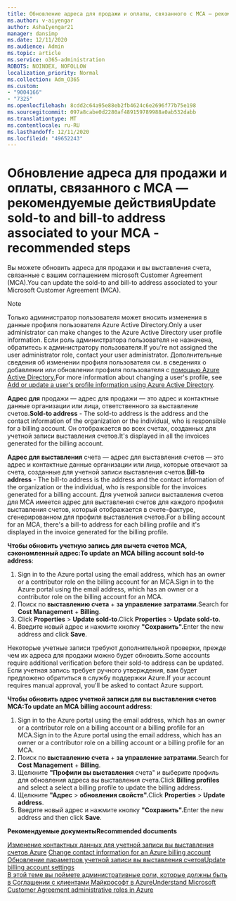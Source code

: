 ```yaml
---
title: Обновление адреса для продажи и оплаты, связанного с MCA — рекомендуемые действия
ms.author: v-aiyengar
author: AshaIyengar21
manager: dansimp
ms.date: 12/11/2020
ms.audience: Admin
ms.topic: article
ms.service: o365-administration
ROBOTS: NOINDEX, NOFOLLOW
localization_priority: Normal
ms.collection: Adm_O365
ms.custom:
- "9004166"
- "7325"
ms.openlocfilehash: 8cdd2c64a95e88eb2fb4624c6e2696f77b75e198
ms.sourcegitcommit: 097a8cabe0d2280af489159789988a0ab532dabb
ms.translationtype: MT
ms.contentlocale: ru-RU
ms.lasthandoff: 12/11/2020
ms.locfileid: "49652243"
---
```

# <a name="update-sold-to-and-bill-to-address-associated-to-your-mca---recommended-steps"></a><span data-ttu-id="d2c34-102">Обновление адреса для продажи и оплаты, связанного с MCA — рекомендуемые действия</span><span class="sxs-lookup"><span data-stu-id="d2c34-102">Update sold-to and bill-to address associated to your MCA - recommended steps</span></span>

<span data-ttu-id="d2c34-103">Вы можете обновить адреса для продажи и вы выставления счета, связанные с вашим соглашением microsoft Customer Agreement (MCA).</span><span class="sxs-lookup"><span data-stu-id="d2c34-103">You can update the sold-to and bill-to address associated to your Microsoft Customer Agreement (MCA).</span></span> 

> [!NOTE]
> <span data-ttu-id="d2c34-104">Только администратор пользователя может вносить изменения в данные профиля пользователя Azure Active Directory.</span><span class="sxs-lookup"><span data-stu-id="d2c34-104">Only a user administrator can make changes to the Azure Active Directory user profile information.</span></span> <span data-ttu-id="d2c34-105">Если роль администратора пользователя не назначена, обратитесь к администратору пользователя.</span><span class="sxs-lookup"><span data-stu-id="d2c34-105">If you're not assigned the user administrator role, contact your user administrator.</span></span> <span data-ttu-id="d2c34-106">Дополнительные сведения об изменении профиля пользователя см. в сведениях о добавлении или обновлении профиля пользователя с [помощью Azure Active Directory.](https://docs.microsoft.com/azure/active-directory/fundamentals/active-directory-users-profile-azure-portal)</span><span class="sxs-lookup"><span data-stu-id="d2c34-106">For more information about changing a user's profile, see [Add or update a user's profile information using Azure Active Directory](https://docs.microsoft.com/azure/active-directory/fundamentals/active-directory-users-profile-azure-portal).</span></span>

<span data-ttu-id="d2c34-107">**Адрес для** продажи — адрес для продажи — это адрес и контактные данные организации или лица, ответственного за выставление счетов.</span><span class="sxs-lookup"><span data-stu-id="d2c34-107">**Sold-to address** - The sold-to address is the address and the contact information of the organization or the individual, who is responsible for a billing account.</span></span> <span data-ttu-id="d2c34-108">Он отображается во всех счетах, созданных для учетной записи выставления счетов.</span><span class="sxs-lookup"><span data-stu-id="d2c34-108">It's displayed in all the invoices generated for the billing account.</span></span>

<span data-ttu-id="d2c34-109">**Адрес для выставления** счета — адрес для выставления счетов — это адрес и контактные данные организации или лица, которые отвечают за счета, созданные для учетной записи выставления счетов.</span><span class="sxs-lookup"><span data-stu-id="d2c34-109">**Bill-to address** - The bill-to address is the address and the contact information of the organization or the individual, who is responsible for the invoices generated for a billing account.</span></span> <span data-ttu-id="d2c34-110">Для учетной записи выставления счетов для MCA имеется адрес для выставления счетов для каждого профиля выставления счетов, который отображается в счете-фактуре, сгенерированном для профиля выставления счетов.</span><span class="sxs-lookup"><span data-stu-id="d2c34-110">For a billing account for an MCA, there's a bill-to address for each billing profile and it's displayed in the invoice generated for the billing profile.</span></span>

<span data-ttu-id="d2c34-111">**Чтобы обновить учетную запись для вычета счетов MCA, сэкономленный адрес:**</span><span class="sxs-lookup"><span data-stu-id="d2c34-111">**To update an MCA billing account sold-to address**:</span></span>

1. <span data-ttu-id="d2c34-112">Sign in to the Azure portal using the email address, which has an owner or a contributor role on the billing account for an MCA.</span><span class="sxs-lookup"><span data-stu-id="d2c34-112">Sign in to the Azure portal using the email address, which has an owner or a contributor role on the billing account for an MCA.</span></span>
1. <span data-ttu-id="d2c34-113">Поиск по **выставлению счета**  +  **за управление затратами.**</span><span class="sxs-lookup"><span data-stu-id="d2c34-113">Search for **Cost Management** + **Billing**.</span></span>
1. <span data-ttu-id="d2c34-114">Click **Properties**  >  **Update sold-to**.</span><span class="sxs-lookup"><span data-stu-id="d2c34-114">Click **Properties** > **Update sold-to**.</span></span>
1. <span data-ttu-id="d2c34-115">Введите новый адрес и нажмите кнопку **"Сохранить".**</span><span class="sxs-lookup"><span data-stu-id="d2c34-115">Enter the new address and click **Save**.</span></span>

<span data-ttu-id="d2c34-116">Некоторые учетные записи требуют дополнительной проверки, прежде чем их адреса для продажи можно будет обновить.</span><span class="sxs-lookup"><span data-stu-id="d2c34-116">Some accounts require additional verification before their sold-to address can be updated.</span></span> <span data-ttu-id="d2c34-117">Если учетная запись требует ручного утверждения, вам будет предложено обратиться в службу поддержки Azure.</span><span class="sxs-lookup"><span data-stu-id="d2c34-117">If your account requires manual approval, you'll be asked to contact Azure support.</span></span>

<span data-ttu-id="d2c34-118">**Чтобы обновить адрес учетной записи для вы выставления счетов MCA:**</span><span class="sxs-lookup"><span data-stu-id="d2c34-118">**To update an MCA billing account address**:</span></span> 

1. <span data-ttu-id="d2c34-119">Sign in to the Azure portal using the email address, which has an owner or a contributor role on a billing account or a billing profile for an MCA.</span><span class="sxs-lookup"><span data-stu-id="d2c34-119">Sign in to the Azure portal using the email address, which has an owner or a contributor role on a billing account or a billing profile for an MCA.</span></span>
1. <span data-ttu-id="d2c34-120">Поиск по **выставлению счета**  +  **за управление затратами.**</span><span class="sxs-lookup"><span data-stu-id="d2c34-120">Search for **Cost Management** + **Billing**.</span></span>
1. <span data-ttu-id="d2c34-121">Щелкните **"Профили вы выставления** счета" и выберите профиль для обновления адреса вы выставления счета.</span><span class="sxs-lookup"><span data-stu-id="d2c34-121">Click **Billing profiles** and select a select a billing profile to update the billing address.</span></span>
1. <span data-ttu-id="d2c34-122">Щелкните **"Адрес**  >  **обновления свойств".**</span><span class="sxs-lookup"><span data-stu-id="d2c34-122">Click **Properties** > **Update address**.</span></span>
1. <span data-ttu-id="d2c34-123">Введите новый адрес и нажмите кнопку **"Сохранить".**</span><span class="sxs-lookup"><span data-stu-id="d2c34-123">Enter the new address and then click **Save**.</span></span>

<span data-ttu-id="d2c34-124">**Рекомендуемые документы**</span><span class="sxs-lookup"><span data-stu-id="d2c34-124">**Recommended documents**</span></span>

<span data-ttu-id="d2c34-125">[Изменение контактных данных для учетной записи вы выставления счетов Azure](https://docs.microsoft.com/azure/cost-management-billing/manage/change-azure-account-profile) </span><span class="sxs-lookup"><span data-stu-id="d2c34-125">[Change contact information for an Azure billing account](https://docs.microsoft.com/azure/cost-management-billing/manage/change-azure-account-profile) </span></span>  
[<span data-ttu-id="d2c34-126">Обновление параметров учетной записи вы выставления счетов</span><span class="sxs-lookup"><span data-stu-id="d2c34-126">Update billing account settings</span></span>](https://docs.microsoft.com/microsoft-store/update-microsoft-store-for-business-account-settings)  
[<span data-ttu-id="d2c34-127">В этой теме вы поймете административные роли, которые должны быть в Соглашении с клиентами Майкрософт в Azure</span><span class="sxs-lookup"><span data-stu-id="d2c34-127">Understand Microsoft Customer Agreement administrative roles in Azure</span></span>](https://docs.microsoft.com/azure/cost-management-billing/manage/understand-mca-roles)
